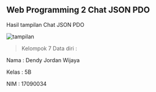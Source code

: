 ## Web Programming 2 Chat JSON PDO

Hasil tampilan Chat JSON PDO

![tampilan](https://user-images.githubusercontent.com/35665037/69961058-88c4ab00-153d-11ea-8098-ebfc4f5b6dd5.PNG)

>Kelompok 7
Data diri :

Nama  : Dendy Jordan Wijaya

Kelas : 5B

NIM   : 17090034
